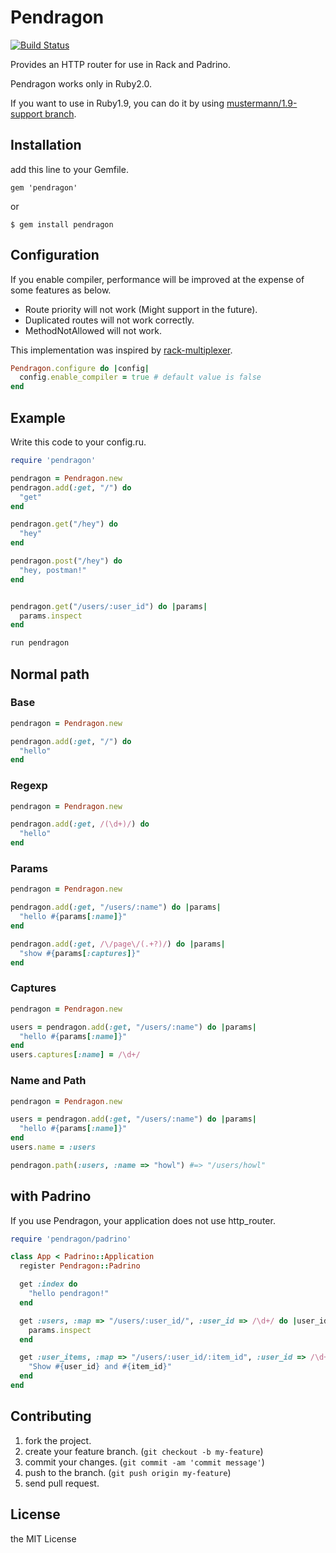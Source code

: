 # Pendragon

[![Build Status](https://travis-ci.org/namusyaka/pendragon.png)](https://travis-ci.org/namusyaka/pendragon)

Provides an HTTP router for use in Rack and Padrino.

Pendragon works only in Ruby2.0.

If you want to use in Ruby1.9, you can do it by using [mustermann/1.9-support branch](https://github.com/rkh/mustermann/tree/1.9-support).

## Installation

add this line to your Gemfile.

`gem 'pendragon'`

or

`$ gem install pendragon`

## Configuration

If you enable compiler, performance will be improved at the expense of some features as below.

* Route priority will not work (Might support in the future).
* Duplicated routes will not work correctly.
* MethodNotAllowed will not work.

This implementation was inspired by [rack-multiplexer](https://github.com/r7kamura/rack-multiplexer).

```ruby
Pendragon.configure do |config|
  config.enable_compiler = true # default value is false
end
```

## Example

Write this code to your config.ru.

```ruby
require 'pendragon'

pendragon = Pendragon.new
pendragon.add(:get, "/") do
  "get"
end

pendragon.get("/hey") do
  "hey"
end

pendragon.post("/hey") do
  "hey, postman!"
end


pendragon.get("/users/:user_id") do |params|
  params.inspect
end

run pendragon
```

## Normal path

### Base

```ruby
pendragon = Pendragon.new

pendragon.add(:get, "/") do
  "hello"
end
```

### Regexp

```ruby
pendragon = Pendragon.new

pendragon.add(:get, /(\d+)/) do
  "hello"
end
```

### Params

```ruby
pendragon = Pendragon.new

pendragon.add(:get, "/users/:name") do |params|
  "hello #{params[:name]}"
end

pendragon.add(:get, /\/page\/(.+?)/) do |params|
  "show #{params[:captures]}"
end
```

### Captures

```ruby
pendragon = Pendragon.new

users = pendragon.add(:get, "/users/:name") do |params|
  "hello #{params[:name]}"
end
users.captures[:name] = /\d+/
```

### Name and Path

```ruby
pendragon = Pendragon.new

users = pendragon.add(:get, "/users/:name") do |params|
  "hello #{params[:name]}"
end
users.name = :users

pendragon.path(:users, :name => "howl") #=> "/users/howl"
```

## with Padrino

If you use Pendragon, your application does not use http_router.

```ruby
require 'pendragon/padrino'

class App < Padrino::Application
  register Pendragon::Padrino

  get :index do
    "hello pendragon!"
  end

  get :users, :map => "/users/:user_id/", :user_id => /\d+/ do |user_id|
    params.inspect
  end

  get :user_items, :map => "/users/:user_id/:item_id", :user_id => /\d+/, :item_id => /[1-9]+/ do |user_id, item_id|
    "Show #{user_id} and #{item_id}"
  end
end
```

## Contributing

1. fork the project.
2. create your feature branch. (`git checkout -b my-feature`)
3. commit your changes. (`git commit -am 'commit message'`)
4. push to the branch. (`git push origin my-feature`)
5. send pull request.

## License

the MIT License
